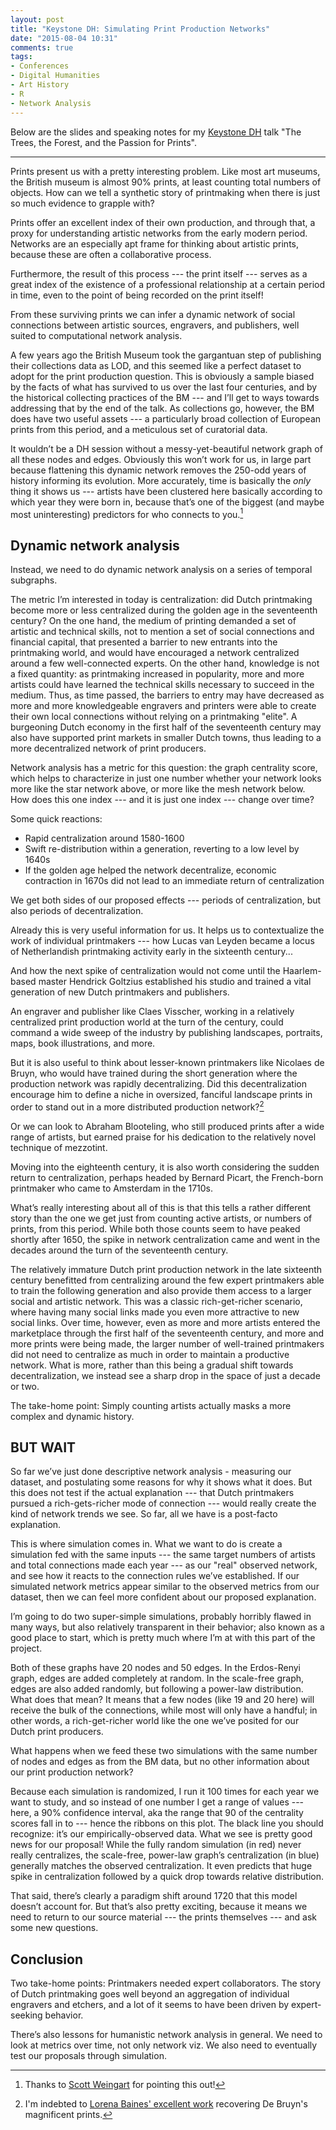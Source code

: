 ```yaml
---
layout: post
title: "Keystone DH: Simulating Print Production Networks"
date: "2015-08-04 10:31"
comments: true
tags:
- Conferences
- Digital Humanities
- Art History
- R
- Network Analysis
---
```


Below are the slides and speaking notes for my [Keystone DH][keydh] talk "The Trees, the Forest, and the Passion for Prints".

[keydh]: http://sceti.library.upenn.edu/KeystoneDH

<script async class="speakerdeck-embed" data-id="cfd91c6cf1a04bf4bdb13ae0b8a07e9a" data-ratio="1.33333333333333" src="//speakerdeck.com/assets/embed.js"></script>

***

<script async class="speakerdeck-embed" data-slide="2" data-id="cfd91c6cf1a04bf4bdb13ae0b8a07e9a" data-ratio="1.33333333333333" src="//speakerdeck.com/assets/embed.js"></script>

Prints present us with a pretty interesting problem. Like most art museums, the
British museum is almost 90% prints, at least counting total numbers of objects.
How can we tell a synthetic story of printmaking when there is just so much
evidence to grapple with?

<script async class="speakerdeck-embed" data-slide="3" data-id="cfd91c6cf1a04bf4bdb13ae0b8a07e9a" data-ratio="1.33333333333333" src="//speakerdeck.com/assets/embed.js"></script>

Prints offer an excellent index of their own production, and through that, a
proxy for understanding artistic networks from the early modern period. Networks
are an especially apt frame for thinking about artistic prints, because these
are often a collaborative process.

<script async class="speakerdeck-embed" data-slide="8" data-id="cfd91c6cf1a04bf4bdb13ae0b8a07e9a" data-ratio="1.33333333333333" src="//speakerdeck.com/assets/embed.js"></script>

Furthermore, the result of this process --- the print itself --- serves as a
great index of the existence of a professional relationship at a certain period
in time, even to the point of being recorded on the print itself!

<script async class="speakerdeck-embed" data-slide="9" data-id="cfd91c6cf1a04bf4bdb13ae0b8a07e9a" data-ratio="1.33333333333333" src="//speakerdeck.com/assets/embed.js"></script>

From these surviving prints we can infer a dynamic network of social connections
between artistic sources, engravers, and publishers, well suited to
computational network analysis.

<script async class="speakerdeck-embed" data-slide="10" data-id="cfd91c6cf1a04bf4bdb13ae0b8a07e9a" data-ratio="1.33333333333333" src="//speakerdeck.com/assets/embed.js"></script>

A few years ago the British Museum took the gargantuan step of publishing their
collections data as LOD, and this seemed like a perfect dataset to adopt for the
print production question. This is obviously a sample biased by the facts of
what has survived to us over the last four centuries, and by the historical
collecting practices of the BM --- and I’ll get to ways towards addressing that
by the end of the talk. As collections go, however, the BM does have two useful
assets --- a particularly broad collection of European prints from this period,
and a meticulous set of curatorial data.

<script async class="speakerdeck-embed" data-slide="11" data-id="cfd91c6cf1a04bf4bdb13ae0b8a07e9a" data-ratio="1.33333333333333" src="//speakerdeck.com/assets/embed.js"></script>

It wouldn’t be a DH session without a messy-yet-beautiful network graph of all
these nodes and edges. Obviously this won’t work for us, in large part because
flattening this dynamic network removes the 250-odd years of history informing
its evolution. More accurately, time is basically the _only_ thing it shows us ---
artists have been clustered here basically according to which year they were
born in, because that’s one of the biggest (and maybe most uninteresting)
predictors for who connects to you.[^scott]

[^scott]: Thanks to [Scott Weingart](http://www.scottbot.net/) for pointing this out!

## Dynamic network analysis

<script async class="speakerdeck-embed" data-slide="12" data-id="cfd91c6cf1a04bf4bdb13ae0b8a07e9a" data-ratio="1.33333333333333" src="//speakerdeck.com/assets/embed.js"></script>

Instead, we need to do dynamic network analysis on a series of temporal
subgraphs.

<script async class="speakerdeck-embed" data-slide="13" data-id="cfd91c6cf1a04bf4bdb13ae0b8a07e9a" data-ratio="1.33333333333333" src="//speakerdeck.com/assets/embed.js"></script>

The metric I’m interested in today is centralization: did Dutch printmaking
become more or less centralized during the golden age in the seventeenth
century? On the one hand, the medium of printing demanded a set of artistic and
technical skills, not to mention a set of social connections and financial
capital, that presented a barrier to new entrants into the printmaking world,
and would have encouraged a network centralized around a few well-connected
experts. On the other hand, knowledge is not a fixed quantity: as printmaking
increased in popularity, more and more artists could have learned the technical
skills necessary to succeed in the medium. Thus, as time passed, the barriers to
entry may have decreased as more and more knowledgeable engravers and printers
were able to create their own local connections without relying on a printmaking
"elite". A burgeoning Dutch economy in the first half of the seventeenth century
may also have supported print markets in smaller Dutch towns, thus leading to a
more decentralized network of print producers.

<script async class="speakerdeck-embed" data-slide="14" data-id="cfd91c6cf1a04bf4bdb13ae0b8a07e9a" data-ratio="1.33333333333333" src="//speakerdeck.com/assets/embed.js"></script>

Network analysis has a metric for this question: the graph centrality score,
which helps to characterize in just one number whether your network looks more
like the star network above, or more like the mesh network below. How does this
one index --- and it is just one index --- change over time?

<script async class="speakerdeck-embed" data-slide="16" data-id="cfd91c6cf1a04bf4bdb13ae0b8a07e9a" data-ratio="1.33333333333333" src="//speakerdeck.com/assets/embed.js"></script>

Some quick reactions:

- Rapid centralization around 1580-1600
- Swift re-distribution within a generation, reverting to a low level by 1640s
- If the golden age helped the network decentralize, economic contraction in 1670s did not lead to an immediate return of centralization

We get both sides of our proposed effects --- periods of centralization, but
also periods of decentralization.

<script async class="speakerdeck-embed" data-slide="17" data-id="cfd91c6cf1a04bf4bdb13ae0b8a07e9a" data-ratio="1.33333333333333" src="//speakerdeck.com/assets/embed.js"></script>

Already this is very useful information for us. It helps us to contextualize the
work of individual printmakers --- how Lucas van Leyden became a locus of
Netherlandish printmaking activity early in the sixteenth century...

<script async class="speakerdeck-embed" data-slide="18" data-id="cfd91c6cf1a04bf4bdb13ae0b8a07e9a" data-ratio="1.33333333333333" src="//speakerdeck.com/assets/embed.js"></script>

And how the next spike of centralization would not come until the Haarlem-based
master Hendrick Goltzius established his studio and trained a vital generation
of new Dutch printmakers and publishers.

<script async class="speakerdeck-embed" data-slide="19" data-id="cfd91c6cf1a04bf4bdb13ae0b8a07e9a" data-ratio="1.33333333333333" src="//speakerdeck.com/assets/embed.js"></script>

An engraver and publisher like Claes Visscher, working in a relatively
centralized print production world at the turn of the century, could command a
wide sweep of the industry by publishing landscapes, portraits, maps, book
illustrations, and more.

<script async class="speakerdeck-embed" data-slide="20" data-id="cfd91c6cf1a04bf4bdb13ae0b8a07e9a" data-ratio="1.33333333333333" src="//speakerdeck.com/assets/embed.js"></script>

But it is also useful to think about lesser-known printmakers like Nicolaes de
Bruyn, who would have trained during the short generation where the production
network was rapidly decentralizing. Did this decentralization encourage him to
define a niche in oversized, fanciful landscape prints in order to stand out in
a more distributed production network?[^bruyn]

[^bruyn]: I'm indebted to [Lorena Baines' excellent work](http://www.hollstein.com/nicolaes-de-bruyn-part-i.html) recovering De Bruyn's magnificent prints.

<script async class="speakerdeck-embed" data-slide="21" data-id="cfd91c6cf1a04bf4bdb13ae0b8a07e9a" data-ratio="1.33333333333333" src="//speakerdeck.com/assets/embed.js"></script>

Or we can look to Abraham Blooteling, who still produced prints after a wide
range of artists, but earned praise for his dedication to the relatively novel
technique of mezzotint.

<script async class="speakerdeck-embed" data-slide="22" data-id="cfd91c6cf1a04bf4bdb13ae0b8a07e9a" data-ratio="1.33333333333333" src="//speakerdeck.com/assets/embed.js"></script>

Moving into the eighteenth century, it is also worth considering the sudden
return to centralization, perhaps headed by Bernard Picart, the French-born
printmaker who came to Amsterdam in the 1710s.

<script async class="speakerdeck-embed" data-slide="23" data-id="cfd91c6cf1a04bf4bdb13ae0b8a07e9a" data-ratio="1.33333333333333" src="//speakerdeck.com/assets/embed.js"></script>

What’s really interesting about all of this is that this tells a rather
different story than the one we get just from counting active artists, or
numbers of prints, from this period. While both those counts seem to have peaked
shortly after 1650, the spike in network centralization came and went in the
decades around the turn of the seventeenth century.

The relatively immature Dutch print production network in the late sixteenth
century benefitted from centralizing around the few expert printmakers able to
train the following generation and also provide them access to a larger social
and artistic network. This was a classic rich-get-richer scenario, where having
many social links made you even more attractive to new social links. Over time,
however, even as more and more artists entered the marketplace through the first
half of the seventeenth century, and more and more prints were being made, the
larger number of well-trained printmakers did not need to centralize as much in
order to maintain a productive network. What is more, rather than this being a
gradual shift towards decentralization, we instead see a sharp drop in the space
of just a decade or two.

<script async class="speakerdeck-embed" data-slide="24" data-id="cfd91c6cf1a04bf4bdb13ae0b8a07e9a" data-ratio="1.33333333333333" src="//speakerdeck.com/assets/embed.js"></script>

The take-home point: Simply counting artists actually masks a more complex and
dynamic history.

## BUT WAIT

<script async class="speakerdeck-embed" data-slide="25" data-id="cfd91c6cf1a04bf4bdb13ae0b8a07e9a" data-ratio="1.33333333333333" src="//speakerdeck.com/assets/embed.js"></script>

So far we’ve just done descriptive network analysis - measuring our dataset, and
postulating some reasons for why it shows what it does. But this does not test
if the actual explanation --- that Dutch printmakers pursued a rich-gets-richer
mode of connection --- would really create the kind of network trends we see. So
far, all we have is a post-facto explanation.

<script async class="speakerdeck-embed" data-slide="26" data-id="cfd91c6cf1a04bf4bdb13ae0b8a07e9a" data-ratio="1.33333333333333" src="//speakerdeck.com/assets/embed.js"></script>

This is where simulation comes in. What we want to do is create a simulation fed
with the same inputs --- the same target numbers of artists and total
connections made each year --- as our "real" observed network, and see how it
reacts to the connection rules we’ve established. If our simulated network
metrics appear similar to the observed metrics from our dataset, then we can
feel more confident about our proposed explanation.

<script async class="speakerdeck-embed" data-slide="27" data-id="cfd91c6cf1a04bf4bdb13ae0b8a07e9a" data-ratio="1.33333333333333" src="//speakerdeck.com/assets/embed.js"></script>

I’m going to do two super-simple simulations, probably horribly flawed in many
ways, but also relatively transparent in their behavior; also known as a good
place to start, which is pretty much where I’m at with this part of the project.

Both of these graphs have 20 nodes and 50 edges. In the Erdos-Renyi graph, edges
are added completely at random. In the scale-free graph, edges are also added
randomly, but following a power-law distribution. What does that mean? It means
that a few nodes (like 19 and 20 here) will receive the bulk of the connections,
while most will only have a handful; in other words, a rich-get-richer world
like the one we’ve posited for our Dutch print producers.

What happens when we feed these two simulations with the same number of nodes
and edges as from the BM data, but no other information about our print
production network?

<script async class="speakerdeck-embed" data-slide="28" data-id="cfd91c6cf1a04bf4bdb13ae0b8a07e9a" data-ratio="1.33333333333333" src="//speakerdeck.com/assets/embed.js"></script>

Because each simulation is randomized, I run it 100 times for each year we want
to study, and so instead of one number I get a range of values --- here, a 90%
confidence interval, aka the range that 90 of the centrality scores fall in to ---
hence the ribbons on this plot. The black line you should recognize: it’s our
empirically-observed data. What we see is pretty good news for our proposal!
While the fully random simulation (in red) never really centralizes, the
scale-free, power-law graph’s centralization (in blue) generally matches the
observed centralization. It even predicts that huge spike in centralization
followed by a quick drop towards relative distribution.

That said, there’s clearly a paradigm shift around 1720 that this model doesn’t
account for. But that’s also pretty exciting, because it means we need to return
to our source material --- the prints themselves --- and ask some new questions.

<script async class="speakerdeck-embed" data-slide="29" data-id="cfd91c6cf1a04bf4bdb13ae0b8a07e9a" data-ratio="1.33333333333333" src="//speakerdeck.com/assets/embed.js"></script>

## Conclusion

Two take-home points: Printmakers needed expert collaborators. The story of
Dutch printmaking goes well beyond an aggregation of individual engravers and
etchers, and a lot of it seems to have been driven by expert-seeking behavior.

<script async class="speakerdeck-embed" data-slide="30" data-id="cfd91c6cf1a04bf4bdb13ae0b8a07e9a" data-ratio="1.33333333333333" src="//speakerdeck.com/assets/embed.js"></script>

There’s also lessons for humanistic network analysis in general. We need to look
at metrics over time, not only network viz. We also need to eventually test our
proposals through simulation.
